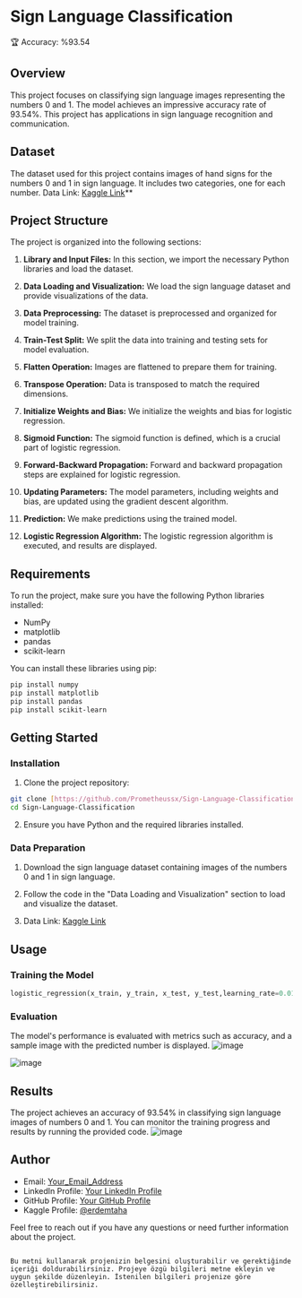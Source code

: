 # Sign Language Classification
🏆 Accuracy: %93.54

## Overview

This project focuses on classifying sign language images representing the numbers 0 and 1. The model achieves an impressive accuracy rate of 93.54%. This project has applications in sign language recognition and communication.

## Dataset

The dataset used for this project contains images of hand signs for the numbers 0 and 1 in sign language. It includes two categories, one for each number.
Data Link: [Kaggle Link](https://www.kaggle.com/datasets/ardamavi/sign-language-digits-dataset)**
## Project Structure

The project is organized into the following sections:

1. **Library and Input Files:** In this section, we import the necessary Python libraries and load the dataset.

2. **Data Loading and Visualization:** We load the sign language dataset and provide visualizations of the data.

3. **Data Preprocessing:** The dataset is preprocessed and organized for model training.

4. **Train-Test Split:** We split the data into training and testing sets for model evaluation.

5. **Flatten Operation:** Images are flattened to prepare them for training.

6. **Transpose Operation:** Data is transposed to match the required dimensions.

7. **Initialize Weights and Bias:** We initialize the weights and bias for logistic regression.

8. **Sigmoid Function:** The sigmoid function is defined, which is a crucial part of logistic regression.

9. **Forward-Backward Propagation:** Forward and backward propagation steps are explained for logistic regression.

10. **Updating Parameters:** The model parameters, including weights and bias, are updated using the gradient descent algorithm.

11. **Prediction:** We make predictions using the trained model.

12. **Logistic Regression Algorithm:** The logistic regression algorithm is executed, and results are displayed.

## Requirements

To run the project, make sure you have the following Python libraries installed:

- NumPy
- matplotlib
- pandas
- scikit-learn

You can install these libraries using pip:

```bash
pip install numpy
pip install matplotlib
pip install pandas
pip install scikit-learn
```

## Getting Started

### Installation

1. Clone the project repository:

```bash
git clone [https://github.com/Prometheussx/Sign-Language-Classification-Tutorial]
cd Sign-Language-Classification
```

2. Ensure you have Python and the required libraries installed.

### Data Preparation

1. Download the sign language dataset containing images of the numbers 0 and 1 in sign language.

2. Follow the code in the "Data Loading and Visualization" section to load and visualize the dataset.

3. Data Link: [Kaggle Link](https://www.kaggle.com/datasets/ardamavi/sign-language-digits-dataset)
## Usage

### Training the Model

```python
logistic_regression(x_train, y_train, x_test, y_test,learning_rate=0.01 ,num_iterations = 150)
```

### Evaluation

The model's performance is evaluated with metrics such as accuracy, and a sample image with the predicted number is displayed.
![image](https://github.com/Prometheussx/Sign-Language-Classification-Tutorial/assets/54312783/cca6887e-1042-412a-ad1d-c695171f9420)

![image](https://github.com/Prometheussx/Sign-Language-Classification-Tutorial/assets/54312783/def7dbd2-9968-46d1-a41d-d9a86da58dae)


## Results

The project achieves an accuracy of 93.54% in classifying sign language images of numbers 0 and 1. You can monitor the training progress and results by running the provided code.
![image](https://github.com/Prometheussx/Sign-Language-Classification-Tutorial/assets/54312783/7956fe6a-b30a-4b1b-b719-15b1839a5852)


## Author

- Email: [Your_Email_Address](mailto:erdemtahasokullu@gmail.com)
- LinkedIn Profile: [Your LinkedIn Profile](https://www.linkedin.com/in/erdem-taha-sokullu/)
- GitHub Profile: [Your GitHub Profile](https://github.com/Prometheussx)
- Kaggle Profile: [@erdemtaha](https://www.kaggle.com/erdemtaha)

Feel free to reach out if you have any questions or need further information about the project.
```

Bu metni kullanarak projenizin belgesini oluşturabilir ve gerektiğinde içeriği doldurabilirsiniz. Projeye özgü bilgileri metne ekleyin ve uygun şekilde düzenleyin. İstenilen bilgileri projenize göre özelleştirebilirsiniz.
